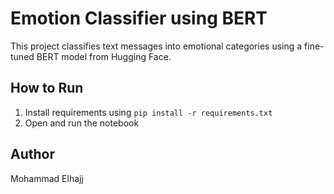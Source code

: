# Emotion Classifier using BERT

This project classifies text messages into emotional categories using a fine-tuned BERT model from Hugging Face.

## How to Run
1. Install requirements using `pip install -r requirements.txt`
2. Open and run the notebook

## Author
Mohammad Elhajj

